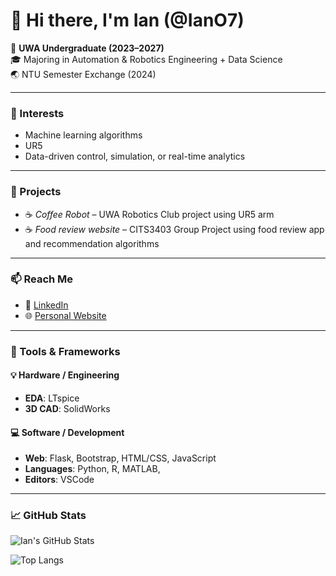 # 👋 Hi there, I'm Ian (@IanO7)

📗 **UWA Undergraduate (2023–2027)**  
🎓 Majoring in Automation & Robotics Engineering + Data Science  
🌏 NTU Semester Exchange (2024)

---

### 🌱 Interests
- Machine learning algorithms
- UR5
- Data-driven control, simulation, or real-time analytics

---

### 🔧 Projects
- ☕ *Coffee Robot* – UWA Robotics Club project using UR5 arm
- ☕ *Food review website* – CITS3403 Group Project using food review app and recommendation algorithms
  
---

### 📫 Reach Me
- 🔗 [LinkedIn](https://www.linkedin.com/in/your-linkedin)  
- 🌐 [Personal Website](https://yourwebsite.com)  

---

### 🧰 Tools & Frameworks

#### 💡 Hardware / Engineering
- **EDA**: LTspice 
- **3D CAD**: SolidWorks 

#### 💻 Software / Development
- **Web**: Flask, Bootstrap, HTML/CSS, JavaScript  
- **Languages**: Python, R, MATLAB, 
- **Editors**: VSCode

---

### 📈 GitHub Stats
![Ian's GitHub Stats](https://github-readme-stats.vercel.app/api?username=IanO7&show_icons=true&include_all_commits=true&count_private=true&theme=tokyonight)

![Top Langs](https://github-readme-stats.vercel.app/api/top-langs/?username=IanO7&layout=compact&langs_count=10&theme=tokyonight)

